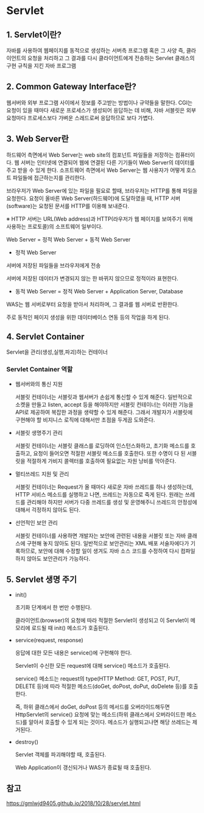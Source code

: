 # Servlet

## 1. Servlet이란?
자바를 사용하여 웹페이지를 동적으로 생성하는 서버측 프로그램 혹은 그 사양
즉, 클라이언트의 요청을 처리하고 그 결과를 다시 클라이언트에게 전송하는 Servlet 클래스의 구현 규칙을 지킨 자바 프로그램

## 2. Common Gateway Interface란?
웹서버와 외부 프로그램 사이에서 정보를 주고받는 방법이나 규약들을 말한다.
CGI는 요청이 있을 때마다 새로운 프로세스가 생성되어 응답하는 데 비해, 자바 서블릿은 외부 요청마다 프로세스보다 가벼운 스레드로써 응답하므로 보다 가볍다.

## 3. Web Server란
하드웨어 측면에서 Web Server는 web site의 컴포넌트 파일들을 저장하는 컴퓨터이다. 웹 서버는 인터넷에 연결되어 웹에 연결된 다른 기기들이 Web Server의 데이터를 주고 받을 수 있게 한다.
소프트웨어 측면에서 Web Server는 웹 사용자가 어떻게 호스트 파일들에 접근하는지를 관리한다.

브라우저가 Web Server에 있는 파일을 필요로 할때, 브라우저는 HTTP를 통해 파일을 요청한다.
요청이 올바른 Web Server(하드웨어)에 도달하였을 때, HTTP 서버(software)는 요청된 문서를 HTTP를 이용해 보내준다.

※ HTTP 서버는 URL(Web address)과 HTTP(라우저가 웹 페이지를 보여주기 위해 사용하는 프로토콜)의 소프트웨어 일부이다.

Web Server = 정적 Web Server + 동적 Web Server

- 정적 Web Server

서버에 저장된 파일들을 브라우저에게 전송

서버에 저장된 데이터가 변경되지 않는 한 바뀌지 않으므로 정적이라 표현한다.

- 동적 Web Server = 정적 Web Server + Application Server, Database

WAS는 웹 서버로부터 요청을 받아서 처리하며, 그 결과를 웹 서버로 반환한다.

주로 동적인 페이지 생성을 위한 데이터베이스 연동 등의 작업을 하게 된다.

## 4.  Servlet Container
Servlet을 관리(생성,실행,파괴)하는 컨테이너

### Servlet Container 역할
- 웹서버와의 통신 지원
   
   서블릿 컨테이너는 서블릿과 웹서버가 손쉽게 통신할 수 있게 해준다. 일반적으로 소켓을 만들고 listen, accept 등을 해야하지만 서블릿 컨테이너는 이러한 기능을 API로 제공하여 복잡한 과정을 생략할 수 있게 해준다. 그래서 개발자가 서블릿에 구현해야 할 비지니스 로직에 대해서만 초점을 두게끔 도와준다.
  

- 서블릿 생명주기 관리 
   
   서블릿 컨테이너는 서블릿 클래스를 로딩하여 인스턴스화하고, 초기화 메소드를 호출하고, 요청이 들어오면 적절한 서블릿 메소드를 호출한다. 또한 수명이 다 된 서블릿을 적절하게 가비지 콜렉터를 호출하여 필요없는 자원 낭비를 막아준다.


- 멀티쓰레드 지원 및 관리 
   
   서블릿 컨테이너는 Request가 올 때마다 새로운 자바 쓰레드를 하나 생성하는데, HTTP 서비스 메소드를 실행하고 나면, 쓰레드는 자동으로 죽게 된다. 원래는 쓰레드를 관리해야 하지만 서버가 다중 쓰레드를 생성 및 운영해주니 쓰레드의 안정성에 대해서 걱정하지 않아도 된다.


- 선언적인 보안 관리 
   
   서블릿 컨테이너를 사용하면 개발자는 보안에 관련된 내용을 서블릿 또는 자바 클래스에 구현해 놓지 않아도 된다. 일반적으로 보안관리는 XML 배포 서술자에다가 기록하므로, 보안에 대해 수정할 일이 생겨도 자바 소스 코드를 수정하여 다시 컴파일 하지 않아도 보안관리가 가능하다.

## 5. Servlet 생명 주기
- init()
  
    초기화 단계에서 한 번만 수행된다.
  
    클라이언트(browser)의 요청에 따라 적절한 Servlet이 생성되고 이 Servlet이 메모리에 로드될 때 init() 메소드가 호출된다.


- service(request, response)
  
    응답에 대한 모든 내용은 service()에 구현해야 한다.
  
    Servlet이 수신한 모든 request에 대해 service() 메소드가 호출된다.
  
    service() 메소드는 request의 type(HTTP Method: GET, POST, PUT, DELETE 등)에 따라 적절한 메소드(doGet, doPost, doPut, doDelete 등)를 호출한다.
  
    즉, 하위 클래스에서 doGet, doPost 등의 메서드를 오버라이드해두면 HttpServlet의 service() 요청에 맞는 메소드(하위 클래스에서 오버라이드한 메소드)를 알아서 호출할 수 있게 되는 것이다.
    메소드가 실행되고나면 해당 쓰레드는 제거된다.


- destroy()
    
    Servlet 객체를 파괴해야할 때, 호출된다. 
  
    Web Application이 갱신되거나 WAS가 종료될 때 호출된다.

## 참고 
<https://gmlwjd9405.github.io/2018/10/28/servlet.html>